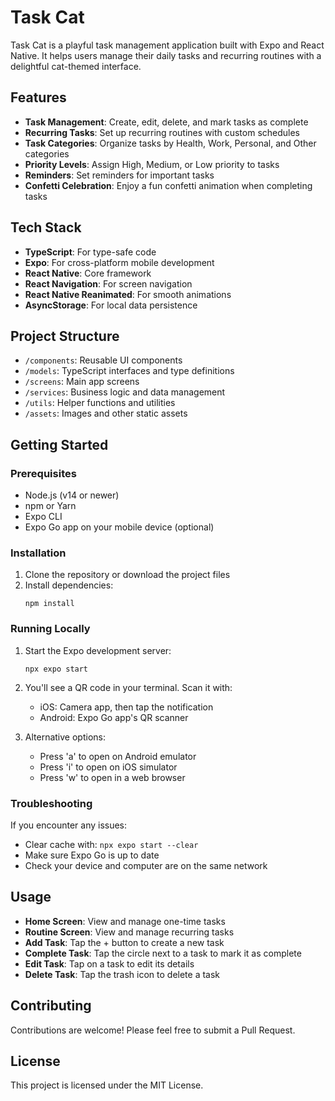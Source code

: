 # Task Cat

Task Cat is a playful task management application built with Expo and React Native. It helps users manage their daily tasks and recurring routines with a delightful cat-themed interface.

## Features

- **Task Management**: Create, edit, delete, and mark tasks as complete
- **Recurring Tasks**: Set up recurring routines with custom schedules
- **Task Categories**: Organize tasks by Health, Work, Personal, and Other categories
- **Priority Levels**: Assign High, Medium, or Low priority to tasks
- **Reminders**: Set reminders for important tasks
- **Confetti Celebration**: Enjoy a fun confetti animation when completing tasks

## Tech Stack

- **TypeScript**: For type-safe code
- **Expo**: For cross-platform mobile development
- **React Native**: Core framework
- **React Navigation**: For screen navigation
- **React Native Reanimated**: For smooth animations
- **AsyncStorage**: For local data persistence

## Project Structure

- `/components`: Reusable UI components
- `/models`: TypeScript interfaces and type definitions
- `/screens`: Main app screens
- `/services`: Business logic and data management
- `/utils`: Helper functions and utilities
- `/assets`: Images and other static assets

## Getting Started

### Prerequisites

- Node.js (v14 or newer)
- npm or Yarn
- Expo CLI
- Expo Go app on your mobile device (optional)

### Installation

1. Clone the repository or download the project files
2. Install dependencies:
   ```
   npm install
   ```
   
### Running Locally

1. Start the Expo development server:
   ```
   npx expo start
   ```
2. You'll see a QR code in your terminal. Scan it with:
   - iOS: Camera app, then tap the notification
   - Android: Expo Go app's QR scanner
   
3. Alternative options:
   - Press 'a' to open on Android emulator
   - Press 'i' to open on iOS simulator
   - Press 'w' to open in a web browser

### Troubleshooting

If you encounter any issues:
- Clear cache with: `npx expo start --clear`
- Make sure Expo Go is up to date
- Check your device and computer are on the same network

## Usage

- **Home Screen**: View and manage one-time tasks
- **Routine Screen**: View and manage recurring tasks
- **Add Task**: Tap the + button to create a new task
- **Complete Task**: Tap the circle next to a task to mark it as complete
- **Edit Task**: Tap on a task to edit its details
- **Delete Task**: Tap the trash icon to delete a task

## Contributing

Contributions are welcome! Please feel free to submit a Pull Request.

## License

This project is licensed under the MIT License.